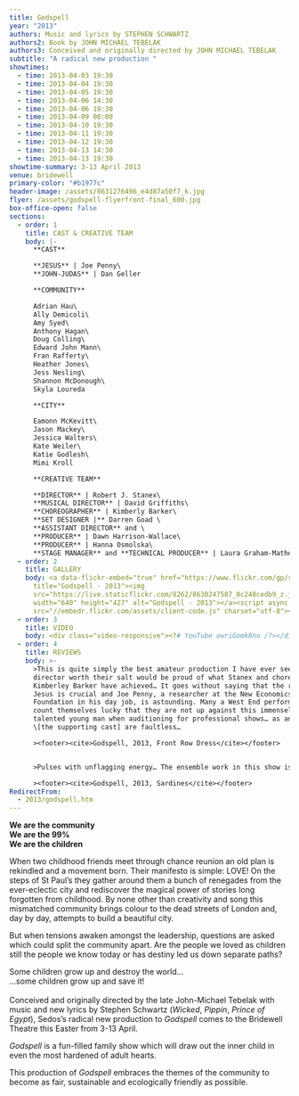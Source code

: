 ```yaml
---
title: Godspell
year: "2013"
authors: Music and lyrics by STEPHEN SCHWARTZ
authors2: Book by JOHN MICHAEL TEBELAK
authors3: Conceived and originally directed by JOHN MICHAEL TEBELAK
subtitle: "A radical new production "
showtimes:
  - time: 2013-04-03 19:30
  - time: 2013-04-04 19:30
  - time: 2013-04-05 19:30
  - time: 2013-04-06 14:30
  - time: 2013-04-06 19:30
  - time: 2013-04-09 00:00
  - time: 2013-04-10 19:30
  - time: 2013-04-11 19:30
  - time: 2013-04-12 19:30
  - time: 2013-04-13 14:30
  - time: 2013-04-13 19:30
showtime-summary: 3-13 April 2013
venue: bridewell
primary-color: "#b1977c"
header-image: /assets/8631276496_e4d87a50f7_k.jpg
flyer: /assets/godspell-flyerfront-final_600.jpg
box-office-open: false
sections:
  - order: 1
    title: CAST & CREATIVE TEAM
    body: |-
      **CAST**

      **JESUS** | Joe Penny\
      **JOHN-JUDAS** | Dan Geller

      **COMMUNITY**

      Adrian Hau\
      Ally Demicoli\
      Amy Syed\
      Anthony Hagan\
      Doug Colling\
      Edward John Mann\
      Fran Rafferty\
      Heather Jones\
      Jess Nesling\
      Shannon McDonough\
      Skyla Loureda

      **CITY**

      Eamonn McKevitt\
      Jason Mackey\
      Jessica Walters\
      Kate Weiler\
      Katie Godlesh\
      Mimi Kroll

      **CREATIVE TEAM**

      **DIRECTOR** | Robert J. Stanex\
      **MUSICAL DIRECTOR** | David Griffiths\
      **CHOREOGRAPHER** | Kimberly Barker\
      **SET DESIGNER |** Darren Goad \
      **ASSISTANT DIRECTOR** and \
      **PRODUCER** | Dawn Harrison-Wallace\
      **PRODUCER** | Hanna Osmolska\
      **STAGE MANAGER** and **TECHNICAL PRODUCER** | Laura Graham-Matheson
  - order: 2
    title: GALLERY
    body: <a data-flickr-embed="true" href="https://www.flickr.com/gp/sedos/38xWRe"
      title="Godspell - 2013"><img
      src="https://live.staticflickr.com/8262/8630247587_0c248cedb9_z.jpg"
      width="640" height="427" alt="Godspell - 2013"></a><script async
      src="//embedr.flickr.com/assets/client-code.js" charset="utf-8"></script>
  - order: 3
    title: VIDEO
    body: <div class="video-responsive"><?# YouTube owriGomk8no /?></div>
  - order: 4
    title: REVIEWS
    body: >-
      >This is quite simply the best amateur production I have ever seen… Any
      director worth their salt would be proud of what Stanex and choreographer
      Kimberley Barker have achieved… It goes without saying that the role of
      Jesus is crucial and Joe Penny, a researcher at the New Economics
      Foundation in his day job, is astounding. Many a West End performer should
      count themselves lucky that they are not up against this immensely
      talented young man when auditioning for professional shows… as an ensemble
      \[the supporting cast] are faultless…

      ><footer><cite>Godspell, 2013, Front Row Dress</cite></footer>


      >Pulses with unflagging energy… The ensemble work in this show is outstanding. The cast takes ownership of the whole playing area and often the auditorium as well as the side entrances… The slickly professional movement work is a great credit to choreographer Kimberly Barker and really shows how a company of the calibre of Sedos can seriously blur the difference between professional and amateur work.

      ><footer><cite>Godspell, 2013, Sardines</cite></footer>
RedirectFrom:
  - 2013/godspell.htm
---
```

**We are the community**\
**We are the 99%**\
**We are the children**

When two childhood friends meet through chance reunion an old plan is rekindled and a movement born. Their manifesto is simple: LOVE! On the steps of St Paul’s they gather around them a bunch of renegades from the ever-eclectic city and rediscover the magical power of stories long forgotten from childhood. By none other than creativity and song this mismatched community brings colour to the dead streets of London and, day by day, attempts to build a beautiful city.

But when tensions awaken amongst the leadership, questions are asked which could split the community apart. Are the people we loved as children still the people we know today or has destiny led us down separate paths?

Some children grow up and destroy the world…\
…some children grow up and save it!\
\
Conceived and originally directed by the late John-Michael Tebelak with music and new lyrics by Stephen Schwartz (*Wicked*, *Pippin*, *Prince of Egypt*), Sedos’s radical new production to *Godspell* comes to the Bridewell Theatre this Easter from 3-13 April.

*Godspell* is a fun-filled family show which will draw out the inner child in even the most hardened of adult hearts.

This production of *Godspell* embraces the themes of the community to become as fair, sustainable and ecologically friendly as possible.

